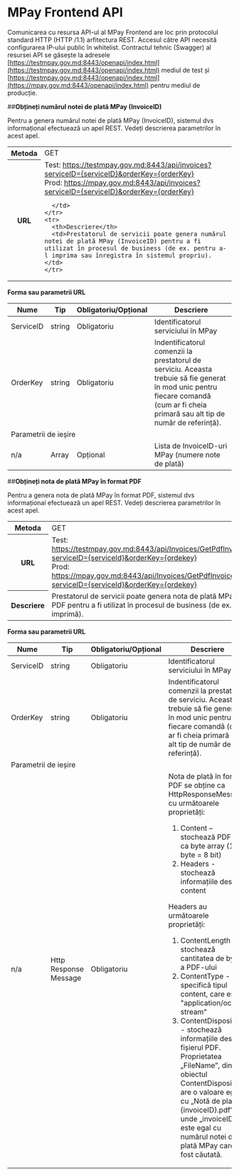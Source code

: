 # MPay Frontend API

Comunicarea cu resursa API-ul al MPay Frontend are loc prin protocolul standard HTTP (HTTP /1.1) arfitectura REST. Accesul către API necesită configurarea IP-ului public în whitelist. Contractul tehnic (Swagger) al resursei API se găsește la adresele [https://testmpay.gov.md:8443/openapi/index.html](https://testmpay.gov.md:8443/openapi/index.html) mediul de test și [https://testmpay.gov.md:8443/openapi/index.html](https://mpay.gov.md:8443/openapi/index.html) pentru mediul de producție.

##**Obțineți numărul notei de plată MPay (InvoiceID)**

Pentru a genera numărul notei de plată MPay (InvoiceID), sistemul dvs informațional efectuează un apel REST.  Vedeți descrierea parametrilor în acest apel.

<table>
  <tbody>
    <tr>
      <th>Metoda</th>
      <td>GET</td>
    </tr>
    <tr>
      <th>URL</th>
      <td>
        Test: <a href="https://testmpay.gov.md:8443/api/invoices?serviceID={serviceID}&orderKey={orderKey}" target="_blank">https://testmpay.gov.md:8443/api/invoices?serviceID={serviceID}&orderKey={orderKey}</a><br>
        Prod: <a href="https://mpay.gov.md:8443/api/invoices?serviceID={serviceID}&orderKey={orderKey}" target="_blank">https://mpay.gov.md:8443/api/invoices?serviceID={serviceID}&orderKey={orderKey}</a>

      </td>
    </tr>
    <tr>
      <th>Descriere</th>
      <td>Prestatorul de servicii poate genera numărul notei de plată MPay (InvoiceID) pentru a fi utilizat în procesul de business (de ex. pentru a-l imprima sau înregistra în sistemul propriu).</td>
    </tr>
  </tbody>
</table>

**Forma sau parametrii URL**

<table>
  <thead>
    <tr>
      <th>Nume</th>
      <th>Tip</th>
      <th>Obligatoriu/Opțional</th>
      <th>Descriere</th>
    </tr>
  </thead>
  <tbody>
    <tr>
      <td>ServiceID</td>
      <td>string</td>
      <td>Obligatoriu</td>
      <td>Identificatorul serviciului în MPay</td>
    </tr>
    <tr>
      <td>OrderKey</td>
      <td>string</td>
      <td>Obligatoriu</td>
      <td>
        Indentificatorul comenzii la prestatorul de serviciu. Aceasta trebuie să fie generat în mod unic pentru
        fiecare comandă (cum ar fi cheia primară sau alt tip de număr de referință).
      </td>
    </tr>
    <tr>
      <td colspan="4">Parametrii de ieșire</td>
    </tr>
    <tr>
      <td>n/a</td>
      <td>Array</td>
      <td>Opțional</td>
      <td>Lista de InvoiceID-uri MPay (numere note de plată)</td>
    </tr>
  </tbody>
</table>

##**Obțineți nota de plată MPay în format PDF**

Pentru a genera nota de plată MPay în format PDF, sistemul dvs informațional efectuează un apel REST. Vedeți descrierea parametrilor în acest apel.

<table>
  <tbody>
    <tr>
      <th>Metoda</th>
      <td>GET</td>
    </tr>
    <tr>
      <th>URL</th>
      <td>
        Test: <a href="https://testmpay.gov.md:8443/api/Invoices/GetPdfInvoiceBytes?serviceID={serviceId}&orderKey={ordekey}" target="_blank">https://testmpay.gov.md:8443/api/Invoices/GetPdfInvoiceBytes?serviceID={serviceId}&orderKey={ordekey}</a><br>
        Prod: <a href="https://mpay.gov.md:8443/api/Invoices/GetPdfInvoiceBytes?serviceID={serviceId}&orderKey={ordekey}" target="_blank">https://mpay.gov.md:8443/api/Invoices/GetPdfInvoiceBytes?serviceID={serviceId}&orderKey={ordekey}</a>
      </td>
    </tr>
    <tr>
      <th>Descriere</th>
      <td>Prestatorul de servicii poate genera nota de plată MPay în format PDF pentru a fi utilizat în procesul de business (de ex. pentru a fi imprimă).</td>
    </tr>
  </tbody>
</table>

**Forma sau parametrii URL**

<table>
  <thead>
    <tr>
      <th>Nume</th>
      <th>Tip</th>
      <th>Obligatoriu/Opțional</th>
      <th>Descriere</th>
    </tr>
  </thead>
  <tbody>
    <tr>
      <td>ServiceID</td>
      <td>string</td>
      <td>Obligatoriu</td>
      <td>Identificatorul serviciului în MPay</td>
    </tr>
    <tr>
      <td>OrderKey</td>
      <td>string</td>
      <td>Obligatoriu</td>
      <td>
        Indentificatorul comenzii la prestatorul de serviciu. Aceasta trebuie să fie generat în mod unic pentru
        fiecare comandă (cum ar fi cheia primară sau alt tip de număr de referință).
      </td>
    </tr>
    <tr>
      <td colspan="4">Parametrii de ieșire</td>
    </tr>
    <tr>
      <td>n/a</td>
      <td>Http Response Message</td>
      <td>Obligatoriu</td>
      <td>Nota de plată în format PDF se obține ca HttpResponseMessage cu următoarele proprietăți:
            <ol>
                <li>Content – stochează PDF-ul ca byte array (1 byte = 8 bit)</li>
                <li>Headers - stochează informațiile despre content</li>
            </ol>
            Headers au următoarele proprietăți:
            <ol>
                <li>ContentLength - stochează cantitatea de bytes a PDF-ului</li>
                <li>ContentType - specifică tipul content, care este "application/octet-stream"</li>
                <li>ContentDisposition - stochează informațiile despre fișierul PDF. Proprietatea „FileName”, din obiectul ContentDisposition, are o valoare egală cu „Notă de plată {invoiceID}.pdf”, unde „invoiceID” este egal cu numărul notei de plată MPay care a fost căutată.</li>
            </ol>
        </td>
    </tr>
  </tbody>
</table>